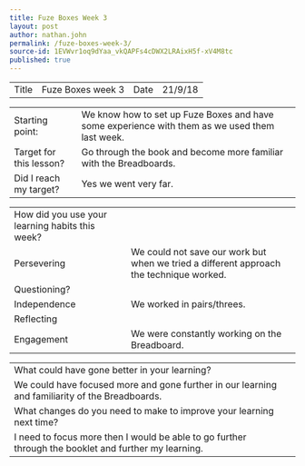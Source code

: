```yaml
---
title: Fuze Boxes Week 3
layout: post
author: nathan.john
permalink: /fuze-boxes-week-3/
source-id: 1EVWvr1oq9dYaa_vkQAPFs4cDWX2LRAixH5f-xV4M8tc
published: true
---
```

<table>
  <tr>
    <td>Title</td>
    <td>Fuze Boxes week 3</td>
    <td>Date</td>
    <td>21/9/18</td>
  </tr>
</table>


<table>
  <tr>
    <td>Starting point:</td>
    <td>We know how to set up Fuze Boxes and have some experience with them as we used them last week.</td>
  </tr>
  <tr>
    <td>Target for this lesson?</td>
    <td>Go through the book and become more familiar with the Breadboards.</td>
  </tr>
  <tr>
    <td>Did I reach my target? </td>
    <td>Yes we went very far.</td>
  </tr>
</table>


<table>
  <tr>
    <td>How did you use your learning habits this week?</td>
    <td></td>
  </tr>
  <tr>
    <td>Persevering</td>
    <td>We could not save our work but when we tried a different approach the technique worked.</td>
  </tr>
  <tr>
    <td>Questioning?</td>
    <td></td>
  </tr>
  <tr>
    <td>Independence</td>
    <td>We worked in pairs/threes.</td>
  </tr>
  <tr>
    <td>Reflecting</td>
    <td></td>
  </tr>
  <tr>
    <td>Engagement</td>
    <td>We were constantly working on the Breadboard.</td>
  </tr>
</table>


<table>
  <tr>
    <td>What could have gone better in your learning?</td>
    <td></td>
  </tr>
  <tr>
    <td>We could have focused more and gone further in our learning and familiarity of the Breadboards.</td>
    <td></td>
  </tr>
  <tr>
    <td>What changes do you need to make to improve your learning next time?</td>
    <td></td>
  </tr>
  <tr>
    <td>I need to focus more then I would be able to go further through the booklet and further my learning.</td>
    <td></td>
  </tr>
</table>


